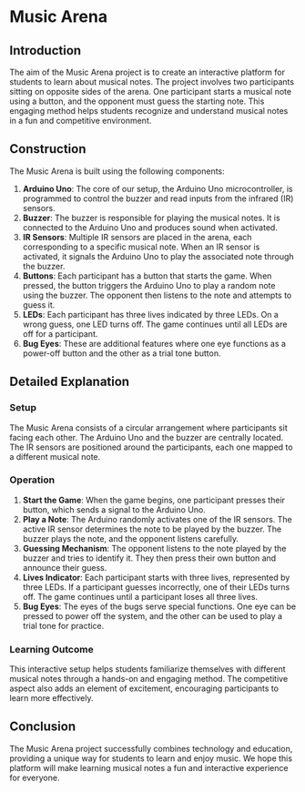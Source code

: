 # Music Arena

## Introduction

The aim of the Music Arena project is to create an interactive platform for students to learn about musical notes. The project involves two participants sitting on opposite sides of the arena. One participant starts a musical note using a button, and the opponent must guess the starting note. This engaging method helps students recognize and understand musical notes in a fun and competitive environment.

## Construction

The Music Arena is built using the following components:

1. **Arduino Uno**: The core of our setup, the Arduino Uno microcontroller, is programmed to control the buzzer and read inputs from the infrared (IR) sensors.
2. **Buzzer**: The buzzer is responsible for playing the musical notes. It is connected to the Arduino Uno and produces sound when activated.
3. **IR Sensors**: Multiple IR sensors are placed in the arena, each corresponding to a specific musical note. When an IR sensor is activated, it signals the Arduino Uno to play the associated note through the buzzer.
4. **Buttons**: Each participant has a button that starts the game. When pressed, the button triggers the Arduino Uno to play a random note using the buzzer. The opponent then listens to the note and attempts to guess it.
5. **LEDs**: Each participant has three lives indicated by three LEDs. On a wrong guess, one LED turns off. The game continues until all LEDs are off for a participant.
6. **Bug Eyes**: These are additional features where one eye functions as a power-off button and the other as a trial tone button.

## Detailed Explanation

### Setup

The Music Arena consists of a circular arrangement where participants sit facing each other. The Arduino Uno and the buzzer are centrally located. The IR sensors are positioned around the participants, each one mapped to a different musical note.

### Operation

1. **Start the Game**: When the game begins, one participant presses their button, which sends a signal to the Arduino Uno.
2. **Play a Note**: The Arduino randomly activates one of the IR sensors. The active IR sensor determines the note to be played by the buzzer. The buzzer plays the note, and the opponent listens carefully.
3. **Guessing Mechanism**: The opponent listens to the note played by the buzzer and tries to identify it. They then press their own button and announce their guess.
4. **Lives Indicator**: Each participant starts with three lives, represented by three LEDs. If a participant guesses incorrectly, one of their LEDs turns off. The game continues until a participant loses all three lives.
5. **Bug Eyes**: The eyes of the bugs serve special functions. One eye can be pressed to power off the system, and the other can be used to play a trial tone for practice.

### Learning Outcome

This interactive setup helps students familiarize themselves with different musical notes through a hands-on and engaging method. The competitive aspect also adds an element of excitement, encouraging participants to learn more effectively.

## Conclusion

The Music Arena project successfully combines technology and education, providing a unique way for students to learn and enjoy music. We hope this platform will make learning musical notes a fun and interactive experience for everyone.
